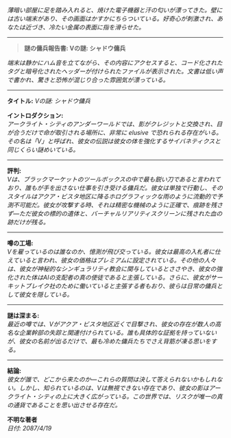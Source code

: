 _薄暗い部屋に足を踏み入れると、焼けた電子機器と汗の匂いが漂ってきた。壁には古い端末があり、その画面はかすかにちらついている。好奇心が刺激され、あなたは近づき、冷たい金属の表面に指を滑らせた。_

---

> **謎の傭兵報告書: Vの謎: シャドウ傭兵**

_端末は静かにハム音を立てながら、その内容にアクセスすると、コード化されたタグと暗号化されたヘッダーが付けられたファイルが表示された。文書は低い声で書かれ、驚きと恐怖が混じり合った雰囲気が漂っている。_

---

**タイトル:** _Vの謎: シャドウ傭兵_

**イントロダクション:**  
_アークライト・シティのアンダーワールドでは、影がクレジットと交換され、目が合うだけで命が取引される場所に、非常に elusive で恐れられる存在がいる。その名は「V」と呼ばれ、彼女の伝説は彼女の体を強化するサイバネティクスと同じくらい謎めいている。_

---

**評判:**  
_Vは、ブラックマーケットのツールボックスの中で最も鋭い刀であると言われており、誰もが手を出さない仕事を引き受ける傭兵だ。彼女は単独で行動し、そのスタイルはアクア・ビスタ地区に降るホログラフィックな雨のように流動的で予測不可能だ。彼女が攻撃する時、それは精密な機械のように正確で、痕跡を残さず—ただ彼女の標的の遺体と、バーチャルリアリティスクリーンに残された血の跡だけが残る。_

---

**噂の工場:**  
_Vを雇っているのは誰なのか、憶測が飛び交っている。彼女は最高の入札者に仕えていると言われ、彼女の価格はプレミアムに設定されている。その他の人々は、彼女が神秘的なシンギュラリティ教会に関与しているとささやき、彼女の強化された体はAIの支配者の真の使徒であると主張している。さらに、彼女がサーキットブレイク社のために働いていると主張する者もおり、彼らは日常の傭兵として彼女を隠している。_

---

**謎は深まる:**  
_最近の噂では、Vがアクア・ビスタ地区近くで目撃され、彼女の存在が数人の高名な企業幹部の失踪と関連付けられている。誰も具体的な証拠を持っていないが、彼女の名前が出るだけで、最も冷めた傭兵たちでさえ背筋が凍る思いをする。_

---

**結論:**  
_彼女が誰で、どこから来たのか—これらの質問は決して答えられないかもしれない。しかし、知られているのは、Vは無視できない存在であり、彼女の影はアークライト・シティの上に大きく広がっている。この世界では、リスクが唯一の真の通貨であることを思い出させる存在だ。_

**不明な著者**  
_日付: 2087/4/19_
